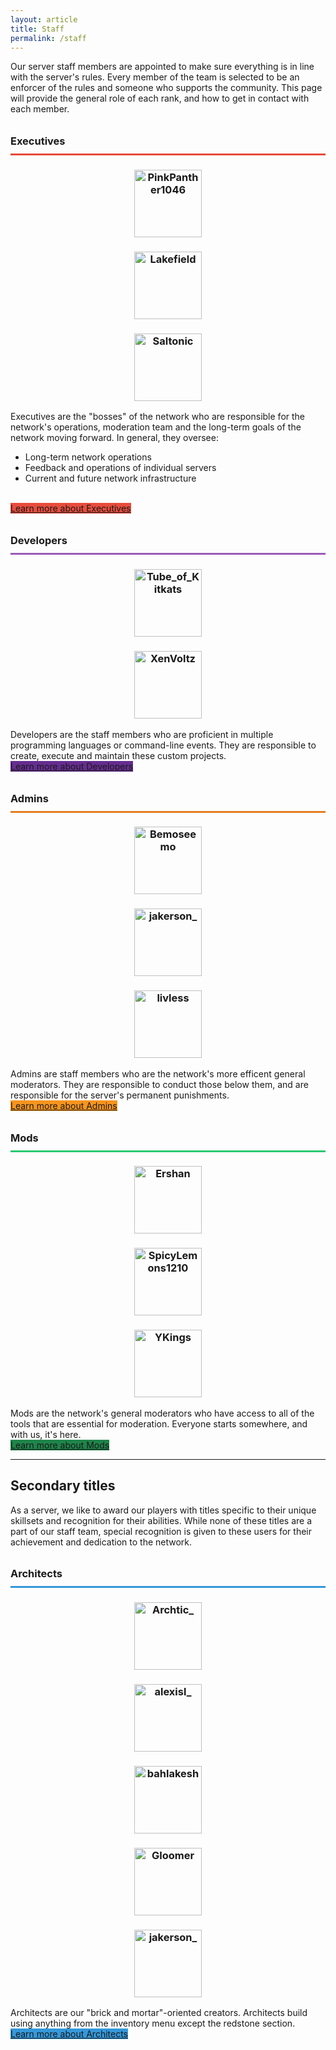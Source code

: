 ```yaml
---
layout: article
title: Staff
permalink: /staff
---
```


Our server staff members are appointed to make sure everything is in line with the server's rules. Every member of the team is selected to be an enforcer of the rules and someone who supports the community. This page will provide the general role of each rank, and how to get in contact with each member.

<h3 style="line-height: 2.5rem; border-bottom: 3px #E64A3A solid;">Executives</h3>
<center>
<div class="grid-container">
  <div class="grid grid--py-3">
    <div class="cell cell--4"><div><h3><img src="https://cravatar.eu/helmhead/6fa574108a8c46d7ab77476ed0cdbe20" alt="PinkPanther1046" width="108"></h3></div></div>
    <div class="cell cell--4"><div><h3><img src="https://cravatar.eu/helmhead/77ca708d0717449bae691c503296e133" alt="Lakefield" width="108"></h3></div></div>
    <div class="cell cell--4"><div><h3><img src="https://cravatar.eu/helmhead/ce74e1fa867041ddbfc89c0c02a8472a" alt="Saltonic" width="108"></h3></div></div>
  </div>
</div>
</center>

Executives are the "bosses" of the network who are responsible for the network's operations, moderation team and the long-term goals of the network moving forward. In general, they oversee:
* Long-term network operations
* Feedback and operations of individual servers
* Current and future network infrastructure
<br>
<a class="button button--secondary button--rounded button--lg" style="margin-top: 1rem; margin-bottom: 1rem; background-color: #e74c3c;" href="{{ site.baseurl }}/hc/content-moderation#executive">Learn more about Executives</a>

<h3 style="line-height: 2.5rem; border-bottom: 3px #9B59B6 solid;">Developers</h3>
<center>
<div class="grid-container">
  <div class="grid grid--py-3">
    <div class="cell cell--6"><div><h3><img src="https://cravatar.eu/helmhead/eca5074c25da49bd8a8529ce598ccdf4" alt="Tube_of_Kitkats" width="108"></h3></div></div>
    <div class="cell cell--6"><div><h3><img src="https://cravatar.eu/helmhead/ab9aee273b3748be804c6810d5c0a643" alt="XenVoltz" width="108"></h3></div></div>
  </div>
</div>
</center>

Developers are the staff members who are proficient in multiple programming languages or command-line events. They are responsible to create, execute and maintain these custom projects.
<br>
<a class="button button--secondary button--rounded button--lg" style="margin-top: 1rem; margin-bottom: 1rem; background-color: #652d90;" href="{{ site.baseurl }}/hc/content-moderation#developer">Learn more about Developers</a>

<h3 style="line-height: 2.5rem; border-bottom: 3px #E67D21 solid;">Admins</h3>
<center>
<div class="grid-container">
  <div class="grid grid--py-3">
    <div class="cell cell--4"><div><h3><img src="https://cravatar.eu/helmhead/8a43ac7dc23948c9872ca09060704235" alt="Bemoseemo" width="108"></h3></div></div>
    <div class="cell cell--4"><div><h3><img src="https://cravatar.eu/helmhead/91506894c71d4d91aa1c886ea9d54243" alt="jakerson_" width="108"></h3></div></div>
    <div class="cell cell--4"><div><h3><img src="https://cravatar.eu/helmhead/2967434555d84e77815cb3600b3ffe39" alt="livless" width="108"></h3></div></div>
  </div>
</div>
</center>

Admins are staff members who are the network's more efficent general moderators. They are responsible to conduct those below them, and are responsible for the server's permanent punishments.
<br>
<a class="button button--secondary button--rounded button--lg" style="margin-top: 1rem; margin-bottom: 1rem; background-color: #f7941d;" href="{{ site.baseurl }}/hc/content-moderation#admin">Learn more about Admins</a>

<h3 style="line-height: 2.5rem; border-bottom: 3px #2BCA70 solid;">Mods</h3>
<center>
<div class="grid-container">
  <div class="grid grid--py-3">
    <div class="cell cell--4"><div><h3><img src="https://cravatar.eu/helmhead/af3eb53ffc65479f8004778c047e4ab3" alt="Ershan" width="108"></h3></div></div>
    <div class="cell cell--4"><div><h3><img src="https://cravatar.eu/helmhead/53f64c18187247ecafc403bdf9279760" alt="SpicyLemons1210" width="108"></h3></div></div>
    <div class="cell cell--4"><div><h3><img src="https://cravatar.eu/helmhead/e06b439e0aff401a8a779cf0d2ebf2b2" alt="YKings" width="108"></h3></div></div>
  </div>
</div>
</center>

Mods are the network's general moderators who have access to all of the tools that are essential for moderation. Everyone starts somewhere, and with us, it's here.
<br>
<a class="button button--secondary button--rounded button--lg" style="margin-top: 1rem; margin-bottom: 1rem; background-color: #1e8449;" href="{{ site.baseurl }}/hc/content-moderation#mod">Learn more about Mods</a>

<hr>

## Secondary titles
As a server, we like to award our players with titles specific to their unique skillsets and recognition for their abilities. While none of these titles are a part of our staff team, special recognition is given to these users for their achievement and dedication to the network.

<h3 style="line-height: 2.5rem; border-bottom: 3px #3498db solid;">Architects</h3>
<center>
<div class="grid-container">
  <div class="grid grid--py-3">
    <div class="cell cell--2"><div><h3><img src="https://cravatar.eu/helmhead/bd53d1b9dbc3497d9c3a29c04183b9c2" alt="Archtic_" width="108"></h3></div></div>
    <div class="cell cell--auto"><div><h3><img src="https://cravatar.eu/helmhead/c6cec575914f4513a3cd8986d9e4cc12" alt="alexisl_" width="108"></h3></div></div>
    <div class="cell cell--auto"><div><h3><img src="https://cravatar.eu/helmhead/2eacfd2ca874460bb812cbf7e5bee8ed" alt="bahlakesh" width="108"></h3></div></div>
    <div class="cell cell--auto"><div><h3><img src="https://cravatar.eu/helmhead/de9cdbd753cb4e169e0d51c069216d57" alt="Gloomer" width="108"></h3></div></div>
    <div class="cell cell--auto"><div><h3><img src="https://cravatar.eu/helmhead/91506894c71d4d91aa1c886ea9d54243" alt="jakerson_" width="108"></h3></div></div>
  </div>
</div>
</center>

Architects are our "brick and mortar"-oriented creators. Architects build using anything from the inventory menu except the redstone section.
<br>
<a class="button button--secondary button--rounded button--lg" style="margin-top: 1rem; margin-bottom: 1rem; background-color: #3498db;" href="{{ site.baseurl }}/hc/titles-and-honors#architect">Learn more about Architects</a>
